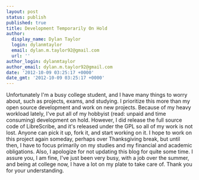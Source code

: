 ```yaml
---
layout: post
status: publish
published: true
title: Development Temporarily On Hold
author:
  display_name: Dylan Taylor
  login: dylanmtaylor
  email: dylan.m.taylor92@gmail.com
  url: ''
author_login: dylanmtaylor
author_email: dylan.m.taylor92@gmail.com
date: '2012-10-09 03:25:17 +0000'
date_gmt: '2012-10-09 03:25:17 +0000'
---
```

<p>Unfortunately I'm a busy college student, and I have many things to worry about, such as projects, exams, and studying. I prioritize this more than my open source development and work on new projects. Because of my heavy workload lately, I've put all of my hobbyist (read: unpaid and time consuming) development on hold. However, I did release the full source code of LibreScribe, and it's released under the GPL so all of my work is not lost. Anyone can pick it up, fork it, and start working on it. I hope to work on this project again someday, perhaps over Thanksgiving break, but until then, I have to focus primarily on my studies and my financial and academic obligations. Also, I apologize for not updating this blog for quite some time. I assure you, I am fine, I've just been very busy, with a job over the summer, and being at college now, I have a lot on my plate to take care of. Thank you for your understanding.</p>
